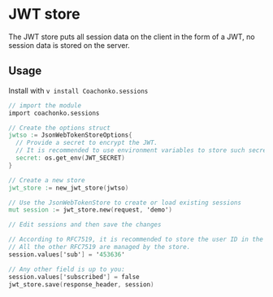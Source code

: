 # JWT store

The JWT store puts all session data on the client in the form of a JWT, no session data is stored on 
the server.

## Usage

Install with `v install Coachonko.sessions`

```V
// import the module
import coachonko.sessions

// Create the options struct
jwtso := JsonWebTokenStoreOptions{
  // Provide a secret to encrypt the JWT.
  // It is recommended to use environment variables to store such secrets.
  secret: os.get_env(JWT_SECRET)
}

// Create a new store
jwt_store := new_jwt_store(jwtso)

// Use the JsonWebTokenStore to create or load existing sessions
mut session := jwt_store.new(request, 'demo')

// Edit sessions and then save the changes

// According to RFC7519, it is recommended to store the user ID in the field 'sub'.
// All the other RFC7519 are managed by the store.
session.values['sub'] = '453636'

// Any other field is up to you:
session.values['subscribed'] = false
jwt_store.save(response_header, session)
```
